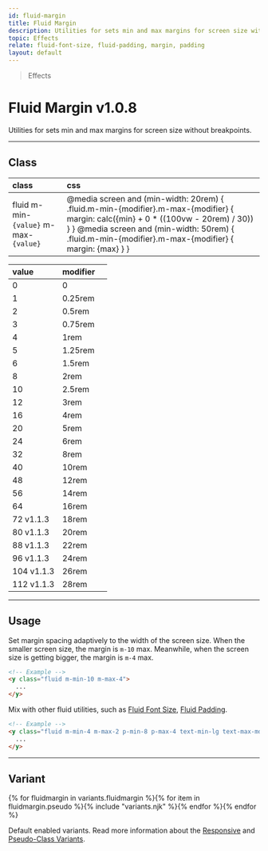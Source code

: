 ```yaml
---
id: fluid-margin
title: Fluid Margin
description: Utilities for sets min and max margins for screen size without breakpoints.
topic: Effects
relate: fluid-font-size, fluid-padding, margin, padding
layout: default
---
```


> Effects

# Fluid Margin <span class="ml-1 px-2 py-1 text-sm text-gray-600 (dark)text-charcoal-100 bg-gray-300 (dark)bg-gray-600">v1.0.8</span>

Utilities for sets min and max margins for screen size without breakpoints.

---

## Class

| <span class="px-3 py-1 text-white (dark)text-charcoal-100 bg-charcoal-100 (dark)bg-gray-600 rounded-full">class</span> | <span class="px-3 py-1 text-white (dark)text-charcoal-100 bg-charcoal-100 (dark)bg-gray-600 rounded-full">css</span> |
|:--|:--|
| fluid m-min-`{value}` m-max-`{value}` | @media screen and (min-width: 20rem) { .fluid.m-min-{modifier}.m-max-{modifier} { margin: calc({min} + 0 * ((100vw - 20rem) / 30)) } } @media screen and (min-width: 50rem) {  .fluid.m-min-{modifier}.m-max-{modifier} { margin: {max} } } |

| <span class="px-3 py-1 text-white bg-charcoal-100 rounded-full">value</span> | <span class="px-3 py-1 text-white bg-charcoal-100 rounded-full">modifier</span> | |
|:--|:--|:-:|
| 0 | 0 |
| 1 | 0.25rem |
| 2 | 0.5rem |
| 3 | 0.75rem |
| 4 | 1rem |
| 5 | 1.25rem |
| 6 | 1.5rem |
| 8 | 2rem |
| 10 | 2.5rem |
| 12 | 3rem |
| 16 | 4rem |
| 20 | 5rem |
| 24 | 6rem |
| 32 | 8rem |
| 40 | 10rem |
| 48 | 12rem |
| 56 | 14rem |
| 64 | 16rem |
| 72 <span class="ml-1 px-2 py-1 text-sm text-gray-600 (dark)text-charcoal-100 bg-gray-300 (dark)bg-gray-600">v1.1.3</span> | 18rem |
| 80 <span class="ml-1 px-2 py-1 text-sm text-gray-600 (dark)text-charcoal-100 bg-gray-300 (dark)bg-gray-600">v1.1.3</span> | 20rem |
| 88 <span class="ml-1 px-2 py-1 text-sm text-gray-600 (dark)text-charcoal-100 bg-gray-300 (dark)bg-gray-600">v1.1.3</span> | 22rem |
| 96 <span class="ml-1 px-2 py-1 text-sm text-gray-600 (dark)text-charcoal-100 bg-gray-300 (dark)bg-gray-600">v1.1.3</span> | 24rem |
| 104 <span class="ml-1 px-2 py-1 text-sm text-gray-600 (dark)text-charcoal-100 bg-gray-300 (dark)bg-gray-600">v1.1.3</span> | 26rem |
| 112 <span class="ml-1 px-2 py-1 text-sm text-gray-600 (dark)text-charcoal-100 bg-gray-300 (dark)bg-gray-600">v1.1.3</span> | 28rem |

---

## Usage

Set margin spacing adaptively to the width of the screen size. When the smaller screen size, the margin is `m-10` max. Meanwhile, when the screen size is getting bigger, the margin is `m-4` max.

```html
<!-- Example -->
<y class="fluid m-min-10 m-max-4">
  ...
</y>
```

Mix with other fluid utilities, such as [Fluid Font Size](/fluid-font-size/), [Fluid Padding](/fluid-padding/).

```html
<!-- Example -->
<y class="fluid m-min-4 m-max-2 p-min-8 p-max-4 text-min-lg text-max-md">
  ...
</y>
```

---

## Variant

<y class="flex flex-gap-2 flex-wrap justify-start items-center">{% for fluidmargin in variants.fluidmargin %}{% for item in fluidmargin.pseudo %}{% include "variants.njk" %}{% endfor %}{% endfor %}</y>

Default enabled variants. Read more information about the [Responsive](/responsive) and [Pseudo-Class Variants](/pseudo-class-variants/).

